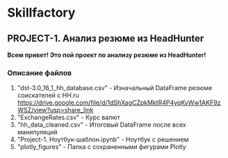 # Skillfactory
## PROJECT-1. Анализ резюме из HeadHunter

**Всем привет! Это пой проект по анализу резюме из HeadHunter!**

### Описание файлов ###
1. "dst-3.0_16_1_hh_database.csv" - Изначальный DataFrame резюме соискателей с HH.ru
https://drive.google.com/file/d/1dShXagCZpkMktR4P4yqKvWw1AKF9zWSZ/view?usp=share_link
2. "ExchangeRates.csv" - Курс валют
3. "hh_data_cleaned.csv" - Итоговый DataFrame после всех манипуляций
4. "Project-1. Ноутбук-шаблон.ipynb" - Ноутбук с решением
5. "plotly_figures" - Папка с сохраненными фигурами Plotly
